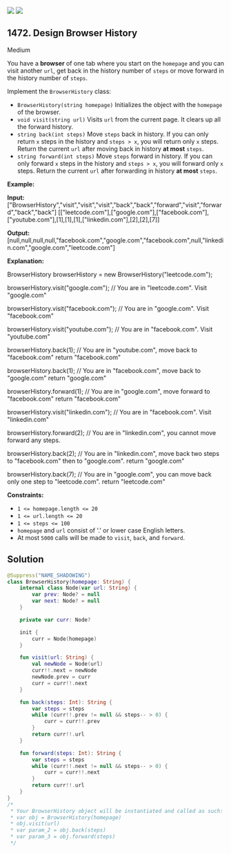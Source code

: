 [![](https://img.shields.io/github/stars/javadev/LeetCode-in-Kotlin?label=Stars&style=flat-square)](https://github.com/javadev/LeetCode-in-Kotlin)
[![](https://img.shields.io/github/forks/javadev/LeetCode-in-Kotlin?label=Fork%20me%20on%20GitHub%20&style=flat-square)](https://github.com/javadev/LeetCode-in-Kotlin/fork)

## 1472\. Design Browser History

Medium

You have a **browser** of one tab where you start on the `homepage` and you can visit another `url`, get back in the history number of `steps` or move forward in the history number of `steps`.

Implement the `BrowserHistory` class:

*   `BrowserHistory(string homepage)` Initializes the object with the `homepage` of the browser.
*   `void visit(string url)` Visits `url` from the current page. It clears up all the forward history.
*   `string back(int steps)` Move `steps` back in history. If you can only return `x` steps in the history and `steps > x`, you will return only `x` steps. Return the current `url` after moving back in history **at most** `steps`.
*   `string forward(int steps)` Move `steps` forward in history. If you can only forward `x` steps in the history and `steps > x`, you will forward only `x` steps. Return the current `url` after forwarding in history **at most** `steps`.

**Example:**

**Input:** ["BrowserHistory","visit","visit","visit","back","back","forward","visit","forward","back","back"] [["leetcode.com"],["google.com"],["facebook.com"],["youtube.com"],[1],[1],[1],["linkedin.com"],[2],[2],[7]]

**Output:** [null,null,null,null,"facebook.com","google.com","facebook.com",null,"linkedin.com","google.com","leetcode.com"]

**Explanation:** 

BrowserHistory browserHistory = new BrowserHistory("leetcode.com"); 

browserHistory.visit("google.com"); // You are in "leetcode.com". Visit "google.com" 

browserHistory.visit("facebook.com"); // You are in "google.com". Visit "facebook.com" 

browserHistory.visit("youtube.com"); // You are in "facebook.com". Visit "youtube.com" 

browserHistory.back(1); // You are in "youtube.com", move back to "facebook.com" return "facebook.com" 

browserHistory.back(1); // You are in "facebook.com", move back to "google.com" return "google.com" 

browserHistory.forward(1); // You are in "google.com", move forward to "facebook.com" return "facebook.com" 

browserHistory.visit("linkedin.com"); // You are in "facebook.com". Visit "linkedin.com" 

browserHistory.forward(2); // You are in "linkedin.com", you cannot move forward any steps. 

browserHistory.back(2); // You are in "linkedin.com", move back two steps to "facebook.com" then to "google.com". return "google.com" 

browserHistory.back(7); // You are in "google.com", you can move back only one step to "leetcode.com". return "leetcode.com"

**Constraints:**

*   `1 <= homepage.length <= 20`
*   `1 <= url.length <= 20`
*   `1 <= steps <= 100`
*   `homepage` and `url` consist of '.' or lower case English letters.
*   At most `5000` calls will be made to `visit`, `back`, and `forward`.

## Solution

```kotlin
@Suppress("NAME_SHADOWING")
class BrowserHistory(homepage: String) {
    internal class Node(var url: String) {
        var prev: Node? = null
        var next: Node? = null
    }

    private var curr: Node?

    init {
        curr = Node(homepage)
    }

    fun visit(url: String) {
        val newNode = Node(url)
        curr!!.next = newNode
        newNode.prev = curr
        curr = curr!!.next
    }

    fun back(steps: Int): String {
        var steps = steps
        while (curr!!.prev != null && steps-- > 0) {
            curr = curr!!.prev
        }
        return curr!!.url
    }

    fun forward(steps: Int): String {
        var steps = steps
        while (curr!!.next != null && steps-- > 0) {
            curr = curr!!.next
        }
        return curr!!.url
    }
}
/*
 * Your BrowserHistory object will be instantiated and called as such:
 * var obj = BrowserHistory(homepage)
 * obj.visit(url)
 * var param_2 = obj.back(steps)
 * var param_3 = obj.forward(steps)
 */
```